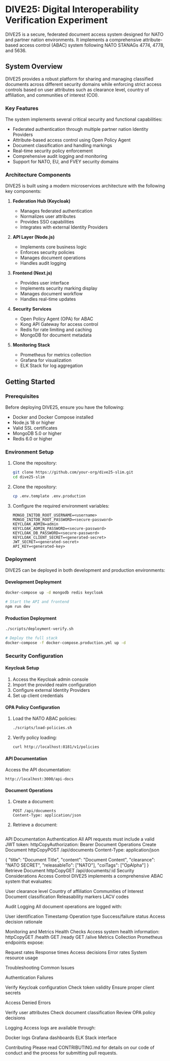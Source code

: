 # DIVE25: Digital Interoperability Verification Experiment

DIVE25 is a secure, federated document access system designed for NATO and partner nation environments. It implements a comprehensive attribute-based access control (ABAC) system following NATO STANAGs 4774, 4778, and 5636.

## System Overview

DIVE25 provides a robust platform for sharing and managing classified documents across different security domains while enforcing strict access controls based on user attributes such as clearance level, country of affiliation, and communities of interest (COI).

### Key Features

The system implements several critical security and functional capabilities:

- Federated authentication through multiple partner nation Identity Providers
- Attribute-based access control using Open Policy Agent
- Document classification and handling markings
- Real-time security policy enforcement
- Comprehensive audit logging and monitoring
- Support for NATO, EU, and FVEY security domains

### Architecture Components

DIVE25 is built using a modern microservices architecture with the following key components:

1. **Federation Hub (Keycloak)**
   - Manages federated authentication
   - Normalizes user attributes
   - Provides SSO capabilities
   - Integrates with external Identity Providers

2. **API Layer (Node.js)**
   - Implements core business logic
   - Enforces security policies
   - Manages document operations
   - Handles audit logging

3. **Frontend (Next.js)**
   - Provides user interface
   - Implements security marking display
   - Manages document workflow
   - Handles real-time updates

4. **Security Services**
   - Open Policy Agent (OPA) for ABAC
   - Kong API Gateway for access control
   - Redis for rate limiting and caching
   - MongoDB for document metadata

5. **Monitoring Stack**
   - Prometheus for metrics collection
   - Grafana for visualization
   - ELK Stack for log aggregation

## Getting Started

### Prerequisites

Before deploying DIVE25, ensure you have the following:

- Docker and Docker Compose installed
- Node.js 18 or higher
- Valid SSL certificates
- MongoDB 5.0 or higher
- Redis 6.0 or higher

### Environment Setup

1. Clone the repository:
   ```bash
   git clone https://github.com/your-org/dive25-slim.git
   cd dive25-slim
   ```
2. Clone the repository:
   ```bash
   cp .env.template .env.production
   ```
3. Configure the required environment variables:
   ```env
   MONGO_INITDB_ROOT_USERNAME=<username>
   MONGO_INITDB_ROOT_PASSWORD=<secure-password>
   KEYCLOAK_ADMIN=admin
   KEYCLOAK_ADMIN_PASSWORD=<secure-password>
   KEYCLOAK_DB_PASSWORD=<secure-password>
   KEYCLOAK_CLIENT_SECRET=<generated-secret>
   JWT_SECRET=<generated-secret>
   API_KEY=<generated-key>
   ```

### Deployment

DIVE25 can be deployed in both development and production environments:

#### Development Deployment

```bash
docker-compose up -d mongodb redis keycloak

# Start the API and frontend
npm run dev
```

#### Production Deployment

```bash
./scripts/deployment-verify.sh

# Deploy the full stack
docker-compose -f docker-compose.production.yml up -d
```

### Security Configuration

#### Keycloak Setup

1. Access the Keycloak admin console
2. Import the provided realm configuration
3. Configure external Identity Providers
4. Set up client credentials

#### OPA Policy Configuration

1. Load the NATO ABAC policies:
   ```bash
   ./scripts/load-policies.sh
   ```

2. Verify policy loading:
   ```bash
   curl http://localhost:8181/v1/policies
   ```

#### API Documentation

   Access the API documentation:
   ```http
   http://localhost:3000/api-docs
   ```

#### Document Operations

1. Create a document:
   ```http
   POST /api/documents
   Content-Type: application/json
   ```

2. Retrieve a document:
   ```http

API Documentation
Authentication
All API requests must include a valid JWT token:
httpCopyAuthorization: Bearer <token>
Document Operations
Create Document
httpCopyPOST /api/documents
Content-Type: application/json

{
  "title": "Document Title",
  "content": "Document Content",
  "clearance": "NATO SECRET",
  "releasableTo": ["NATO"],
  "coiTags": ["OpAlpha"]
}
Retrieve Document
httpCopyGET /api/documents/:id
Security Considerations
Access Control
DIVE25 implements a comprehensive ABAC system that evaluates:

User clearance level
Country of affiliation
Communities of Interest
Document classification
Releasability markers
LACV codes

Audit Logging
All document operations are logged with:

User identification
Timestamp
Operation type
Success/failure status
Access decision rationale

Monitoring and Metrics
Health Checks
Access system health information:
httpCopyGET /health
GET /ready
GET /alive
Metrics Collection
Prometheus endpoints expose:

Request rates
Response times
Access decisions
Error rates
System resource usage

Troubleshooting
Common Issues

Authentication Failures

Verify Keycloak configuration
Check token validity
Ensure proper client secrets


Access Denied Errors

Verify user attributes
Check document classification
Review OPA policy decisions



Logging
Access logs are available through:

Docker logs
Grafana dashboards
ELK Stack interface

Contributing
Please read CONTRIBUTING.md for details on our code of conduct and the process for submitting pull requests.
